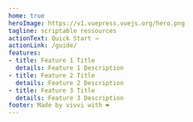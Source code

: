 ```yaml
---
home: true
heroImage: https://v1.vuepress.vuejs.org/hero.png
tagline: scriptable ressources
actionText: Quick Start →
actionLink: /guide/
features:
- title: Feature 1 Title
  details: Feature 1 Description
- title: Feature 2 Title
  details: Feature 2 Description
- title: Feature 3 Title
  details: Feature 3 Description
footer: Made by vivvi with ❤️
---
```

